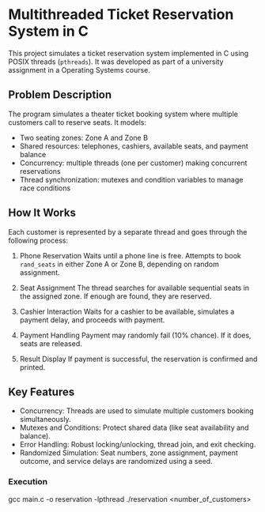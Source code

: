 # Multithreaded Ticket Reservation System in C

This project simulates a ticket reservation system implemented in C using POSIX threads (`pthreads`). It was developed as part of a university assignment in a Operating Systems course.


## Problem Description

The program simulates a theater ticket booking system where multiple customers call to reserve seats. It models:

- Two seating zones: Zone A and Zone B
- Shared resources: telephones, cashiers, available seats, and payment balance
- Concurrency: multiple threads (one per customer) making concurrent reservations
- Thread synchronization: mutexes and condition variables to manage race conditions


##  How It Works

Each customer is represented by a separate thread and goes through the following process:

1. Phone Reservation
   Waits until a phone line is free. Attempts to book `rand_seats` in either Zone A or Zone B, depending on random assignment.

2. Seat Assignment
   The thread searches for available sequential seats in the assigned zone. If enough are found, they are reserved.

3. Cashier Interaction
   Waits for a cashier to be available, simulates a payment delay, and proceeds with payment.

4. Payment Handling 
   Payment may randomly fail (10% chance). If it does, seats are released.

5. Result Display
   If payment is successful, the reservation is confirmed and printed.


## Key Features

- Concurrency: Threads are used to simulate multiple customers booking simultaneously.
- Mutexes and Conditions: Protect shared data (like seat availability and balance).
- Error Handling: Robust locking/unlocking, thread join, and exit checking.
- Randomized Simulation: Seat numbers, zone assignment, payment outcome, and service delays are randomized using a seed.


### Execution
gcc main.c -o reservation -lpthread
./reservation <number_of_customers> <seed>




